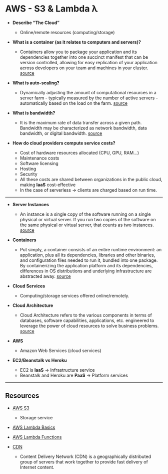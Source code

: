 # AWS - S3 & Lambda λ

- **Describe “The Cloud”**
  - Online/remote resources (computing/storage)

- **What is a container (as it relates to computers and servers)?**
  - Containers allow you to package your application and its dependencies together into one succinct manifest that can be version controlled, allowing for easy replication of your application across developers on your team and machines in your cluster. [source](https://cloud.google.com/containers#:~:text=Containers%20allow%20you%20to%20package%20your%20application%20and%20its%20dependencies,and%20machines%20in%20your%20cluster.)

- **What is auto-scaling?**
  - Dynamically adjusting the amount of computational resources in a server farm - typically measured by the number of active servers - automatically based on the load on the farm. [source](https://en.wikipedia.org/wiki/Autoscaling)

- **What is bandwidth?**
  - It is the maximum rate of data transfer across a given path. Bandwidth may be characterized as network bandwidth, data bandwidth, or digital bandwidth. [source](https://en.wikipedia.org/wiki/Bandwidth_(computing))

- **How do cloud providers compute service costs?**
  - Cost of hardware resources allocated (CPU, GPU, RAM...)
  - Maintenance costs
  - Software licensing
  - Hosting
  - Security
  - All these costs are shared between organizations in the public cloud, making **IaaS** cost-effective
  - In the case of serverless &rarr; clients are charged based on run time.

---

- **Server Instances**
  - An instance is a single copy of the software running on a single physical or virtual server. If you run two copies of the software on the same physical or virtual server, that counts as two instances. [source](https://www.nginx.com/faq/what-is-an-instance/)

- **Containers**
  - Put simply, a container consists of an entire runtime environment: an application, plus all its dependencies, libraries and other binaries, and configuration files needed to run it, bundled into one package. By containerizing the application platform and its dependencies, differences in OS distributions and underlying infrastructure are abstracted away. [source](https://www.cio.com/article/2924995/what-are-containers-and-why-do-you-need-them.html)

- **Cloud Services**
  - Computing/storage services offered online/remotely.

- **Cloud Architecture**
  - Cloud Architecture refers to the various components in terms of databases, software capabilities, applications, etc. engineered to leverage the power of cloud resources to solve business problems. [source](https://www.hcltech.com/technology-qa/what-is-cloud-architecture#:~:text=Cloud%20Architecture%20refers%20to%20the,as%20the%20relationships%20between%20them.)

- **AWS**
  - Amazon Web Services (cloud services)

- **EC2/Beanstalk vs Heroku**
  - EC2 is **IaaS** &rarr; Infrastructure service
  - Beanstalk and Heroku are **PaaS** &rarr; Platform services

---

## Resources

- [AWS S3](https://aws.amazon.com/s3/)
  - Storage service

- [AWS Lambda Basics](https://www.serverless.com/aws-lambda)

- [AWS Lambda Functions](https://aws.amazon.com/lambda/)

- [CDN](https://cyberhoot.com/cybrary/content-delivery-network-cdn/)
  - Content Delivery Network (CDN) is a geographically distributed group of servers that work together to provide fast delivery of Internet content.

